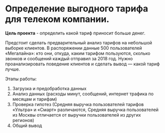 # Определение выгодного тарифа для телеком компании.

**Цель проекта** - определить какой тариф приносит больше денег.

Предстоит сделать предварительный анализ тарифов на небольшой выборке клиентов. 
В распоряжении данные 500 пользователей «Мегалайна»: кто они, откуда, каким тарифом пользуются, сколько звонков и сообщений каждый отправил за 2018 год. 
Нужно проанализировать поведение клиентов и сделать вывод — какой тариф лучше.

Этапы работы:
1. Загрузка и предобработка данных
2. Анализ данных (расходы минут, сообщений, интернет трафика по месяцам и тарифам)
3. Проверка гипотез (Средняя выручка пользователей тарифов «Ультра» и «Смарт» различаются, Средняя выручка пользователей из Москвы отличается от выручки пользователей из других регионов)
4. Общий вывод
